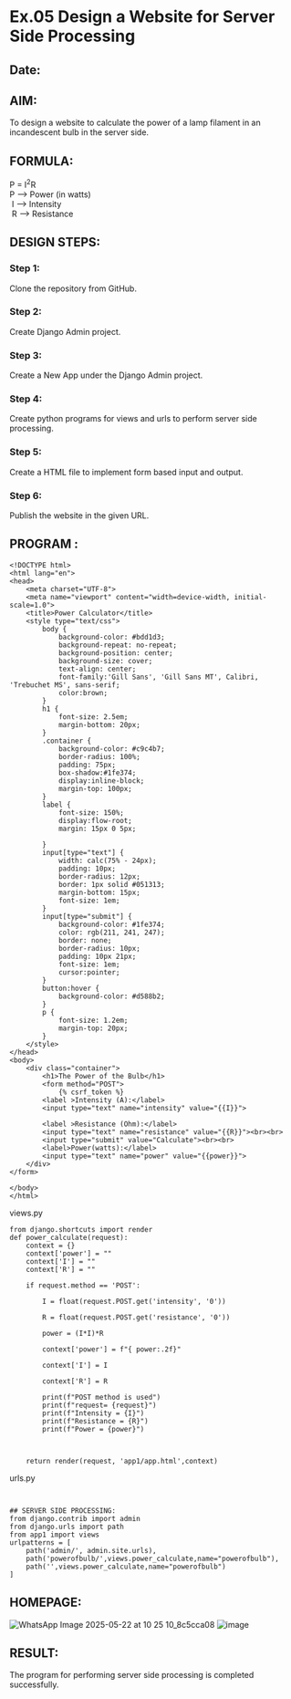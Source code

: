 # Ex.05 Design a Website for Server Side Processing
## Date:

## AIM:
 To design a website to calculate the power of a lamp filament in an incandescent bulb in the server side. 


## FORMULA:
P = I<sup>2</sup>R
<br> P --> Power (in watts)
<br> I --> Intensity
<br> R --> Resistance

## DESIGN STEPS:

### Step 1:
Clone the repository from GitHub.

### Step 2:
Create Django Admin project.

### Step 3:
Create a New App under the Django Admin project.

### Step 4:
Create python programs for views and urls to perform server side processing.

### Step 5:
Create a HTML file to implement form based input and output.

### Step 6:
Publish the website in the given URL.

## PROGRAM :
```
<!DOCTYPE html>
<html lang="en">
<head>
    <meta charset="UTF-8">
    <meta name="viewport" content="width=device-width, initial-scale=1.0">
    <title>Power Calculator</title>
    <style type="text/css">
        body {
            background-color: #bdd1d3;
            background-repeat: no-repeat;
            background-position: center;
            background-size: cover;
            text-align: center;
            font-family:'Gill Sans', 'Gill Sans MT', Calibri, 'Trebuchet MS', sans-serif;
            color:brown;
        }
        h1 {
            font-size: 2.5em;
            margin-bottom: 20px;
        }
        .container {
            background-color: #c9c4b7;
            border-radius: 100%;
            padding: 75px;
            box-shadow:#1fe374;
            display:inline-block;
            margin-top: 100px;
        }
        label {
            font-size: 150%;
            display:flow-root;
            margin: 15px 0 5px;
            
        }
        input[type="text"] {
            width: calc(75% - 24px);
            padding: 10px;
            border-radius: 12px;
            border: 1px solid #051313;
            margin-bottom: 15px;
            font-size: 1em;
        }
        input[type="submit"] {
            background-color: #1fe374;
            color: rgb(211, 241, 247);
            border: none;
            border-radius: 10px;
            padding: 10px 21px;
            font-size: 1em;
            cursor:pointer;
        }
        button:hover {
            background-color: #d588b2;
        }
        p {
            font-size: 1.2em;
            margin-top: 20px;
        }
    </style>
</head>
<body>
    <div class="container">
        <h1>The Power of the Bulb</h1>
        <form method="POST">
            {% csrf_token %}
        <label >Intensity (A):</label>
        <input type="text" name="intensity" value="{{I}}">
        
        <label >Resistance (Ohm):</label>
        <input type="text" name="resistance" value="{{R}}"><br><br>
        <input type="submit" value="Calculate"><br><br>
        <label>Power(watts):</label>
        <input type="text" name="power" value="{{power}}">
    </div>
</form>        

</body>
</html>
```
views.py
```
from django.shortcuts import render
def power_calculate(request):
    context = {}
    context['power'] = ""
    context['I'] = ""
    context['R'] = ""  

    if request.method == 'POST':

        I = float(request.POST.get('intensity', '0')) 

        R = float(request.POST.get('resistance', '0')) 
        
        power = (I*I)*R
       
        context['power'] = f"{ power:.2f}"
        
        context['I'] = I
        
        context['R'] = R
        
        print(f"POST method is used")
        print(f"request= {request}")
        print(f"Intensity = {I}")
        print(f"Resistance = {R}")
        print(f"Power = {power}")
       
      
    
    return render(request, 'app1/app.html',context)
```
urls.py
```


## SERVER SIDE PROCESSING:
from django.contrib import admin
from django.urls import path
from app1 import views
urlpatterns = [
    path('admin/', admin.site.urls),
    path('powerofbulb/',views.power_calculate,name="powerofbulb"),
    path('',views.power_calculate,name="powerofbulb")
]
```
## HOMEPAGE:

![WhatsApp Image 2025-05-22 at 10 25 10_8c5cca08](https://github.com/user-attachments/assets/7454f8a1-357f-4542-9575-d7ba93f33d62)
![image](https://github.com/user-attachments/assets/a7f1dbcc-9475-4cd4-affd-b7c02cc33bc4)

## RESULT:
The program for performing server side processing is completed successfully.
